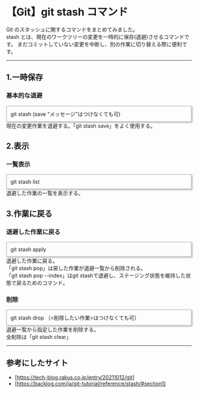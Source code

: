 # 【Git】git stash コマンド

Git のスタッシュに関するコマンドをまとめてみました。<br>
stash とは、現在のワークツリーの変更を一時的に保存(退避)させるコマンドです。
まだコミットしていない変更を中断し、別の作業に切り替える際に便利です。

---

## 1.一時保存

### 基本的な退避

<div style="border: 2px solid #ccc; padding: 10px; box-shadow: 2px 2px 4px rgba(0,0,0,0.3);">
git stash (save "メッセージ"はつけなくても可)
</div>
現在の変更作業を退避する。「git stash save」をよく使用する。

## 2.表示

### 一覧表示

<div style="border: 2px solid #ccc; padding: 10px; box-shadow: 2px 2px 4px rgba(0,0,0,0.3);">
git stash list
</div>
退避した作業の一覧を表示する。

## 3.作業に戻る

### 退避した作業に戻る

<div style="border: 2px solid #ccc; padding: 10px; box-shadow: 2px 2px 4px rgba(0,0,0,0.3);">
git stash apply
</div>
退避した作業に戻る。<br>
「git stash pop」は戻した作業が退避一覧から削除される。<br>
「git stash pop --index」はgit stashで退避し、ステージング状態を維持した状態で戻るためのコマンド。

### 削除

<div style="border: 2px solid #ccc; padding: 10px; box-shadow: 2px 2px 4px rgba(0,0,0,0.3);">
git stash drop （<削除したい作業>はつけなくても可）
</div>
退避一覧から指定した作業を削除する。<br>
全削除は「git stash clear」

---

## 参考にしたサイト

- [https://tech-blog.rakus.co.jp/entry/20211012/git]
- [https://backlog.com/ja/git-tutorial/reference/stash/#section1]
